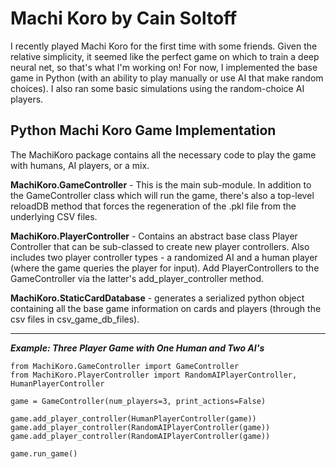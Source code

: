 # Machi Koro by Cain Soltoff

I recently played Machi Koro for the first time with some friends.  Given the relative simplicity, it seemed like the perfect game on which to train a deep neural net, so that's what I'm working on!  For now, I implemented the base game in Python (with an ability to play manually or use AI that make random choices).  I also ran some basic simulations using the random-choice AI players. 


<b>Python Machi Koro Game Implementation</b>
---

The MachiKoro package contains all the necessary code to play the game with humans, AI players, or a mix.

<b>MachiKoro.GameController</b> - This is the main sub-module.  In addition to the GameController class which will run the game,
                           there's also a top-level reloadDB method that forces the regeneration of the .pkl file from
                           the underlying CSV files.

<b>MachiKoro.PlayerController</b> - Contains an abstract base class Player Controller that can be sub-classed to create new player controllers.
                             Also includes two player controller types - a randomized AI and a human player (where the game queries the player for input).
                             Add PlayerControllers to the GameController via the latter's add_player_controller method.

<b>MachiKoro.StaticCardDatabase</b> - generates a serialized python object containing all the base game information on cards
                               and players (through the csv files in csv_game_db_files).


---
<b>*Example: Three Player Game with One Human and Two AI's*</b>




```
from MachiKoro.GameController import GameController
from MachiKoro.PlayerController import RandomAIPlayerController, HumanPlayerController

game = GameController(num_players=3, print_actions=False)

game.add_player_controller(HumanPlayerController(game))
game.add_player_controller(RandomAIPlayerController(game))
game.add_player_controller(RandomAIPlayerController(game))

game.run_game()

```
